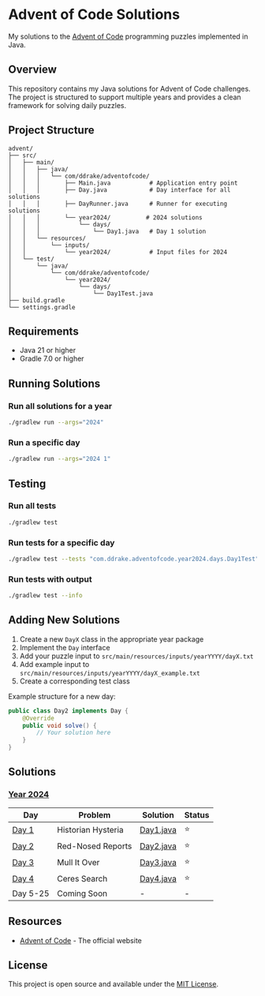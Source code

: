 # Advent of Code Solutions

My solutions to the [Advent of Code](https://adventofcode.com/) programming puzzles implemented in Java.

## Overview

This repository contains my Java solutions for Advent of Code challenges. The project is structured to support multiple years and provides a clean framework for solving daily puzzles.

## Project Structure

```
advent/
├── src/
│   ├── main/
│   │   ├── java/
│   │   │   └── com/ddrake/adventofcode/
│   │   │       ├── Main.java           # Application entry point
│   │   │       ├── Day.java            # Day interface for all solutions
│   │   │       ├── DayRunner.java      # Runner for executing solutions
│   │   │       └── year2024/          # 2024 solutions
│   │   │           └── days/
│   │   │               └── Day1.java   # Day 1 solution
│   │   └── resources/
│   │       └── inputs/
│   │           └── year2024/           # Input files for 2024
│   └── test/
│       └── java/
│           └── com/ddrake/adventofcode/
│               └── year2024/
│                   └── days/
│                       └── Day1Test.java
├── build.gradle
└── settings.gradle
```

## Requirements

- Java 21 or higher
- Gradle 7.0 or higher

## Running Solutions

### Run all solutions for a year
```bash
./gradlew run --args="2024"
```

### Run a specific day
```bash
./gradlew run --args="2024 1"
```

## Testing

### Run all tests
```bash
./gradlew test
```

### Run tests for a specific day
```bash
./gradlew test --tests "com.ddrake.adventofcode.year2024.days.Day1Test"
```

### Run tests with output
```bash
./gradlew test --info
```

## Adding New Solutions

1. Create a new `DayX` class in the appropriate year package
2. Implement the `Day` interface
3. Add your puzzle input to `src/main/resources/inputs/yearYYYY/dayX.txt`
4. Add example input to `src/main/resources/inputs/yearYYYY/dayX_example.txt`
5. Create a corresponding test class

Example structure for a new day:
```java
public class Day2 implements Day {
    @Override
    public void solve() {
        // Your solution here
    }
}
```

## Solutions

### [Year 2024](src/main/java/com/ddrake/adventofcode/year2024/days/)

| Day | Problem | Solution | Status |
|-----|---------|----------|--------|
| [Day 1](https://adventofcode.com/2024/day/1) | Historian Hysteria | [Day1.java](src/main/java/com/ddrake/adventofcode/year2024/days/Day1.java) | ⭐ |
| [Day 2](https://adventofcode.com/2024/day/2) | Red-Nosed Reports | [Day2.java](src/main/java/com/ddrake/adventofcode/year2024/days/Day2.java) | ⭐ |
| [Day 3](https://adventofcode.com/2024/day/3) | Mull It Over | [Day3.java](src/main/java/com/ddrake/adventofcode/year2024/days/Day3.java) | ⭐ |
| [Day 4](https://adventofcode.com/2024/day/4) | Ceres Search | [Day4.java](src/main/java/com/ddrake/adventofcode/year2024/days/Day4.java) | ⭐ |
| Day 5-25 | Coming Soon | - | - |

## Resources

- [Advent of Code](https://adventofcode.com/) - The official website

## License

This project is open source and available under the [MIT License](LICENSE).